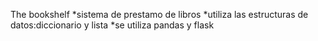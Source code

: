 The bookshelf
*sistema de prestamo de libros 
*utiliza las estructuras de datos:diccionario y lista
*se utiliza pandas y flask
